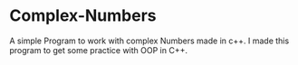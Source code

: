 # Complex-Numbers
A simple Program to work with complex Numbers made in c++.
I made this program to get some practice with OOP in C++.
